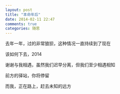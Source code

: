 ```yaml
---
layout: post
title: "本命年后"
date: 2014-02-11 22:47
comments: true
categories: 随思
---
```


去年一年，过的非常狼狈，这种情况一直持续到了现在

该如何下去，2014

谢谢与我相遇，虽然我们迟早分离，但我们至少相遇相知

前方的驿站，你将停留

而我，正在路上，赶去未知的远方
